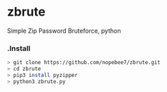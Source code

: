 # zbrute
Simple Zip Password Bruteforce, python  

### .Install 
```bash
> git clone https://github.com/nopebee7/zbrute.git
> cd zbrute
> pip3 install pyzipper
> python3 zbrute.py
```

